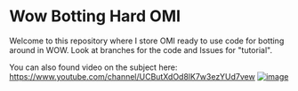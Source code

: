 # Wow Botting Hard OMI

Welcome to this repository where I store OMI ready to use code for botting around in WOW.
Look at branches for the code and Issues for "tutorial".

You can also found video on the subject here:
https://www.youtube.com/channel/UCButXdOd8lK7w3ezYUd7vew
[![image](https://user-images.githubusercontent.com/20149493/165931108-fdb67c81-7343-4d5f-833c-e13342271c8d.png)](https://www.youtube.com/channel/UCButXdOd8lK7w3ezYUd7vew)
